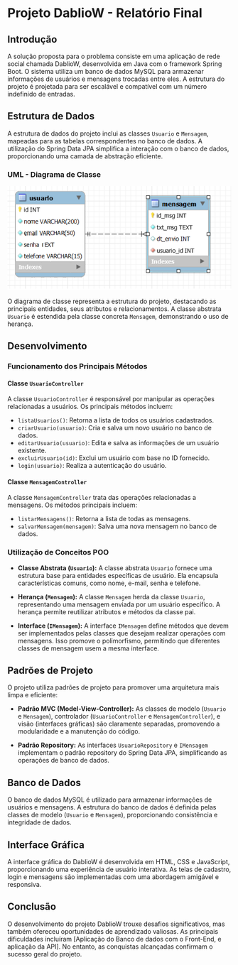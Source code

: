 # Projeto DablioW - Relatório Final

## Introdução

A solução proposta para o problema consiste em uma aplicação de rede social chamada DablioW, desenvolvida em Java com o framework Spring Boot. O sistema utiliza um banco de dados MySQL para armazenar informações de usuários e mensagens trocadas entre eles. A estrutura do projeto é projetada para ser escalável e compatível com um número indefinido de entradas.

## Estrutura de Dados

A estrutura de dados do projeto inclui as classes `Usuario` e `Mensagem`, mapeadas para as tabelas correspondentes no banco de dados. A utilização do Spring Data JPA simplifica a interação com o banco de dados, proporcionando uma camada de abstração eficiente.

### UML - Diagrama de Classe

![Diagrama de Classe](UML.png)

O diagrama de classe representa a estrutura do projeto, destacando as principais entidades, seus atributos e relacionamentos. A classe abstrata `Usuario` é estendida pela classe concreta `Mensagem`, demonstrando o uso de herança.

## Desenvolvimento

### Funcionamento dos Principais Métodos

#### Classe `UsuarioController`

A classe `UsuarioController` é responsável por manipular as operações relacionadas a usuários. Os principais métodos incluem:

- `listaUsuarios()`: Retorna a lista de todos os usuários cadastrados.
- `criarUsuario(usuario)`: Cria e salva um novo usuário no banco de dados.
- `editarUsuario(usuario)`: Edita e salva as informações de um usuário existente.
- `excluirUsuario(id)`: Exclui um usuário com base no ID fornecido.
- `login(usuario)`: Realiza a autenticação do usuário.

#### Classe `MensagemController`

A classe `MensagemController` trata das operações relacionadas a mensagens. Os métodos principais incluem:

- `listarMensagens()`: Retorna a lista de todas as mensagens.
- `salvarMensagem(mensagem)`: Salva uma nova mensagem no banco de dados.

### Utilização de Conceitos POO

- **Classe Abstrata (`Usuario`):** A classe abstrata `Usuario` fornece uma estrutura base para entidades específicas de usuário. Ela encapsula características comuns, como nome, e-mail, senha e telefone.

- **Herança (`Mensagem`):** A classe `Mensagem` herda da classe `Usuario`, representando uma mensagem enviada por um usuário específico. A herança permite reutilizar atributos e métodos da classe pai.

- **Interface (`IMensagem`):** A interface `IMensagem` define métodos que devem ser implementados pelas classes que desejam realizar operações com mensagens. Isso promove o polimorfismo, permitindo que diferentes classes de mensagem usem a mesma interface.

## Padrões de Projeto

O projeto utiliza padrões de projeto para promover uma arquitetura mais limpa e eficiente:

- **Padrão MVC (Model-View-Controller):** As classes de modelo (`Usuario` e `Mensagem`), controlador (`UsuarioController` e `MensagemController`), e visão (interfaces gráficas) são claramente separadas, promovendo a modularidade e a manutenção do código.

- **Padrão Repository:** As interfaces `UsuarioRepository` e `IMensagem` implementam o padrão repository do Spring Data JPA, simplificando as operações de banco de dados.

## Banco de Dados

O banco de dados MySQL é utilizado para armazenar informações de usuários e mensagens. A estrutura do banco de dados é definida pelas classes de modelo (`Usuario` e `Mensagem`), proporcionando consistência e integridade de dados.

## Interface Gráfica

A interface gráfica do DablioW é desenvolvida em HTML, CSS e JavaScript, proporcionando uma experiência de usuário interativa. As telas de cadastro, login e mensagens são implementadas com uma abordagem amigável e responsiva.

## Conclusão

O desenvolvimento do projeto DablioW trouxe desafios significativos, mas também ofereceu oportunidades de aprendizado valiosas. As principais dificuldades incluíram [Aplicação do Banco de dados com o Front-End, e aplicação da API]. No entanto, as conquistas alcançadas confirmam o sucesso geral do projeto.
